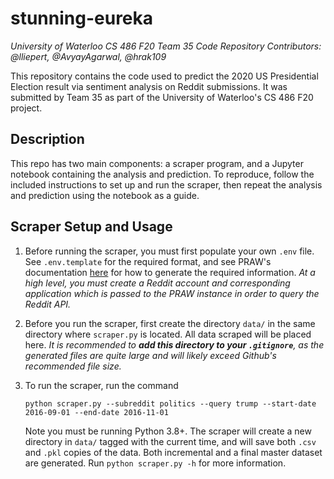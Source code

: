 # stunning-eureka
_University of Waterloo CS 486 F20 Team 35 Code Repository_
_Contributors: @lliepert, @AvyayAgarwal, @hrak109_

This repository contains the code used to predict the 2020 US Presidential Election result via sentiment analysis on Reddit submissions. It was submitted by Team 35 as part of the University of Waterloo's CS 486 F20 project.

## Description

This repo has two main components: a scraper program, and a Jupyter notebook containing the analysis and prediction. To reproduce, follow the included instructions to set up and run the scraper, then repeat the analysis and prediction using the notebook as a guide.

## Scraper Setup and Usage

1. Before running the scraper, you must first populate your own `.env` file. See `.env.template` for the required format, and see PRAW's documentation [here](https://praw.readthedocs.io/en/latest/getting_started/configuration/options.html#basic-configuration-options) for how to generate the required information. _At a high level, you must create a Reddit account and corresponding application which is passed to the PRAW instance in order to query the Reddit API._

2. Before you run the scraper, first create the directory `data/` in the same directory where `scraper.py` is located. All data scraped will be placed here.
_It is recommended to **add this directory to your `.gitignore`**, as the generated files are quite large and will likely exceed Github's recommended file size._

3. To run the scraper, run the command
    ```
    python scraper.py --subreddit politics --query trump --start-date 2016-09-01 --end-date 2016-11-01
    ```
    Note you must be running Python 3.8+.
    The scraper will create a new directory in `data/` tagged with the current time, and will save both `.csv` and `.pkl` copies of the data. Both incremental and a final master dataset are generated.
    Run `python scraper.py -h` for more information.
